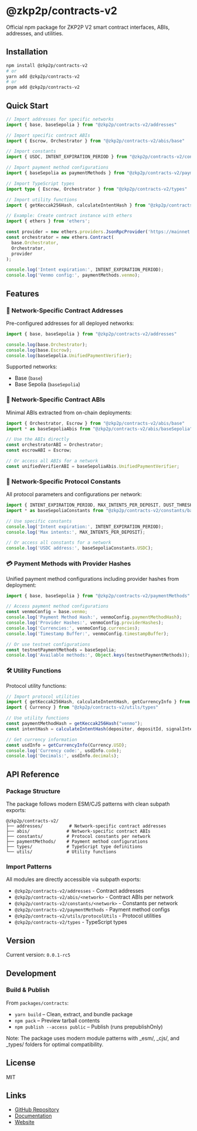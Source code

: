 # @zkp2p/contracts-v2

Official npm package for ZKP2P V2 smart contract interfaces, ABIs, addresses, and utilities.

## Installation

```bash
npm install @zkp2p/contracts-v2
# or
yarn add @zkp2p/contracts-v2
# or
pnpm add @zkp2p/contracts-v2
```

## Quick Start

```typescript
// Import addresses for specific networks
import { base, baseSepolia } from "@zkp2p/contracts-v2/addresses"

// Import specific contract ABIs
import { Escrow, Orchestrator } from "@zkp2p/contracts-v2/abis/base"

// Import constants
import { USDC, INTENT_EXPIRATION_PERIOD } from "@zkp2p/contracts-v2/constants/base"

// Import payment method configurations
import { baseSepolia as paymentMethods } from "@zkp2p/contracts-v2/paymentMethods"

// Import TypeScript types
import type { Escrow, Orchestrator } from "@zkp2p/contracts-v2/types"

// Import utility functions
import { getKeccak256Hash, calculateIntentHash } from "@zkp2p/contracts-v2/utils/protocolUtils"

// Example: Create contract instance with ethers
import { ethers } from 'ethers';

const provider = new ethers.providers.JsonRpcProvider('https://mainnet.base.org');
const orchestrator = new ethers.Contract(
  base.Orchestrator,
  Orchestrator,
  provider
);

console.log('Intent expiration:', INTENT_EXPIRATION_PERIOD);
console.log('Venmo config:', paymentMethods.venmo);
```

## Features

### 📍 Network-Specific Contract Addresses

Pre-configured addresses for all deployed networks:

```typescript
import { base, baseSepolia } from "@zkp2p/contracts-v2/addresses"

console.log(base.Orchestrator);
console.log(base.Escrow);
console.log(baseSepolia.UnifiedPaymentVerifier);
```

Supported networks:
- Base (`base`)
- Base Sepolia (`baseSepolia`)

### 📜 Network-Specific Contract ABIs

Minimal ABIs extracted from on-chain deployments:

```typescript
import { Orchestrator, Escrow } from "@zkp2p/contracts-v2/abis/base"
import * as baseSepoliaAbis from "@zkp2p/contracts-v2/abis/baseSepolia"

// Use the ABIs directly
const orchestratorABI = Orchestrator;
const escrowABI = Escrow;

// Or access all ABIs for a network
const unifiedVerifierABI = baseSepoliaAbis.UnifiedPaymentVerifier;
```

### 🔧 Network-Specific Protocol Constants

All protocol parameters and configurations per network:

```typescript
import { INTENT_EXPIRATION_PERIOD, MAX_INTENTS_PER_DEPOSIT, DUST_THRESHOLD } from "@zkp2p/contracts-v2/constants/base"
import * as baseSepoliaConstants from "@zkp2p/contracts-v2/constants/baseSepolia"

// Use specific constants
console.log('Intent expiration:', INTENT_EXPIRATION_PERIOD);
console.log('Max intents:', MAX_INTENTS_PER_DEPOSIT);

// Or access all constants for a network
console.log('USDC address:', baseSepoliaConstants.USDC);
```

### 💳 Payment Methods with Provider Hashes

Unified payment method configurations including provider hashes from deployment:

```typescript
import { base, baseSepolia } from "@zkp2p/contracts-v2/paymentMethods"

// Access payment method configurations
const venmoConfig = base.venmo;
console.log('Payment Method Hash:', venmoConfig.paymentMethodHash);
console.log('Provider Hashes:', venmoConfig.providerHashes);
console.log('Currencies:', venmoConfig.currencies);
console.log('Timestamp Buffer:', venmoConfig.timestampBuffer);

// Or use testnet configurations
const testnetPaymentMethods = baseSepolia;
console.log('Available methods:', Object.keys(testnetPaymentMethods));
```

### 🛠️ Utility Functions

Protocol utility functions:

```typescript
// Import protocol utilities
import { getKeccak256Hash, calculateIntentHash, getCurrencyInfo } from "@zkp2p/contracts-v2/utils/protocolUtils"
import { Currency } from "@zkp2p/contracts-v2/utils/types"

// Use utility functions
const paymentMethodHash = getKeccak256Hash("venmo");
const intentHash = calculateIntentHash(depositor, depositId, signalIntentParams);

// Get currency information
const usdInfo = getCurrencyInfo(Currency.USD);
console.log('Currency code:', usdInfo.code);
console.log('Decimals:', usdInfo.decimals);
```


## API Reference

### Package Structure

The package follows modern ESM/CJS patterns with clean subpath exports:

```
@zkp2p/contracts-v2/
├── addresses/          # Network-specific contract addresses
├── abis/              # Network-specific contract ABIs  
├── constants/         # Protocol constants per network
├── paymentMethods/    # Payment method configurations
├── types/             # TypeScript type definitions
└── utils/             # Utility functions
```

### Import Patterns

All modules are directly accessible via subpath exports:

- `@zkp2p/contracts-v2/addresses` - Contract addresses
- `@zkp2p/contracts-v2/abis/<network>` - Contract ABIs per network
- `@zkp2p/contracts-v2/constants/<network>` - Constants per network
- `@zkp2p/contracts-v2/paymentMethods` - Payment method configs
- `@zkp2p/contracts-v2/utils/protocolUtils` - Protocol utilities
- `@zkp2p/contracts-v2/types` - TypeScript types

## Version

Current version: `0.0.1-rc5`

## Development

### Build & Publish

From `packages/contracts`:
- `yarn build` – Clean, extract, and bundle package
- `npm pack` – Preview tarball contents
- `npm publish --access public` – Publish (runs prepublishOnly)

Note: The package uses modern module patterns with _esm/, _cjs/, and _types/ folders for optimal compatibility.

## License

MIT

## Links

- [GitHub Repository](https://github.com/zkp2p/zkp2p-v2-contracts)
- [Documentation](https://docs.zkp2p.xyz)
- [Website](https://zkp2p.xyz)
